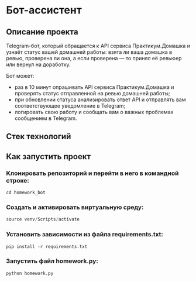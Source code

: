 # Бот-ассистент
## Описание проекта
Telegram-бот, который обращается к API сервиса Практикум.Домашка и узнаёт статус вашей домашней работы: взята ли ваша домашка в ревью, проверена ли она, а если проверена — то принял её ревьюер или вернул на доработку.

Бот может:

- раз в 10 минут опрашивать API сервиса Практикум.Домашка и проверять статус отправленной на ревью домашней работы;
- при обновлении статуса анализировать ответ API и отправлять вам соответствующее уведомление в Telegram;
- логировать свою работу и сообщать вам о важных проблемах сообщением в Telegram.
## Стек технологий

## Как запустить проект
### Клонировать репозиторий и перейти в него в командной строке:

```git clone <project_url>
cd homework_bot
```
### Создать и активировать виртуальную среду:

```python -m venv venv
source venv/Scripts/activate
```
### Установить зависимости из файла requirements.txt:

```pip install -r requirements.txt```
### Запустить файл homework.py:

```python homework.py```
